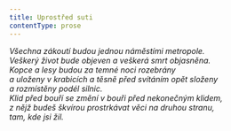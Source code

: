 ```yaml
---
title: Uprostřed suti
contentType: prose
---
```


<section>

_Všechna zákoutí budou jednou náměstími metropole.  
Veškerý život bude objeven a veškerá smrt objasněna.  
Kopce a lesy budou za temné noci rozebrány  
a uloženy v krabicích a těsně před svítáním opět složeny  
a rozmístěny podél silnic.  
Klid před bouří se změní v bouři před nekonečným klidem,  
z nějž budeš škvírou prostrkávat věci na druhou stranu,  
tam, kde jsi žil._

</section>
